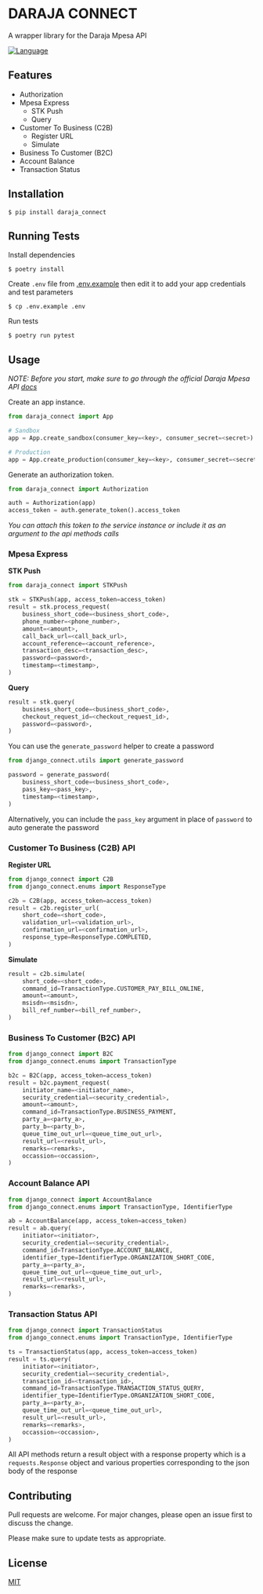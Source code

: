 # DARAJA CONNECT

A wrapper library for the Daraja Mpesa API

[![Language](https://img.shields.io/badge/language-python-green.svg)](https://python.org)

## Features

- Authorization
- Mpesa Express
  - STK Push
  - Query
- Customer To Business (C2B)
    - Register URL
    - Simulate
- Business To Customer (B2C)
- Account Balance
- Transaction Status

## Installation

    $ pip install daraja_connect

## Running Tests

Install dependencies

    $ poetry install

Create `.env` file from [.env.example](https://github.com/enwawerueli/daraja-connect/blob/main/.env.example) then edit it to add your app credentials and test parameters

    $ cp .env.example .env

 Run tests

    $ poetry run pytest

## Usage

*NOTE: Before you start, make sure to go through the official Daraja Mpesa API [docs](https://developer.safaricom.co.ke/Documentation)* 

Create an app instance. 

```python
from daraja_connect import App

# Sandbox
app = App.create_sandbox(consumer_key=<key>, consumer_secret=<secret>)

# Production
app = App.create_production(consumer_key=<key>, consumer_secret=<secret>)
```

Generate an authorization token.

```python
from daraja_connect import Authorization

auth = Authorization(app)
access_token = auth.generate_token().access_token
```
*You can attach this token to the service instance or include it as an argument to the api methods calls*

### Mpesa Express

**STK Push**
```python
from daraja_connect import STKPush

stk = STKPush(app, access_token=access_token)
result = stk.process_request(
    business_short_code=<business_short_code>,
    phone_number=<phone_number>,
    amount=<amount>,
    call_back_url=<call_back_url>,
    account_reference=<account_reference>,
    transaction_desc=<transaction_desc>,
    password=<password>,
    timestamp=<timestamp>,
)
```

**Query**
```python
result = stk.query(
    business_short_code=<business_short_code>,
    checkout_request_id=<checkout_request_id>,
    password=<password>,
)
```
You can use the `generate_password` helper to create a password

```python
from django_connect.utils import generate_password

password = generate_password(
    business_short_code=<business_short_code>,
    pass_key=<pass_key>,
    timestamp=<timestamp>,
)
```
Alternatively, you can include the `pass_key` argument in place of `password` to auto generate the password

### Customer To Business (C2B) API

**Register URL**
```python
from django_connect import C2B
from django_connect.enums import ResponseType

c2b = C2B(app, access_token=access_token)
result = c2b.register_url(
    short_code=<short_code>,
    validation_url=<validation_url>,
    confirmation_url=<confirmation_url>,
    response_type=ResponseType.COMPLETED,
)
```

**Simulate**
```python
result = c2b.simulate(
    short_code=<short_code>,
    command_id=TransactionType.CUSTOMER_PAY_BILL_ONLINE,
    amount=<amount>,
    msisdn=<msisdn>,
    bill_ref_number=<bill_ref_number>,
)
```

### Business To Customer (B2C) API

```python
from django_connect import B2C
from django_connect.enums import TransactionType

b2c = B2C(app, access_token=access_token)
result = b2c.payment_request(
    initiator_name=<initiator_name>,
    security_credential=<security_credential>,
    amount=<amount>,
    command_id=TransactionType.BUSINESS_PAYMENT,
    party_a=<party_a>,
    party_b=<party_b>,
    queue_time_out_url=<queue_time_out_url>,
    result_url=<result_url>,
    remarks=<remarks>,
    occassion=<occassion>,
)
```

### Account Balance API

```python
from django_connect import AccountBalance
from django_connect.enums import TransactionType, IdentifierType

ab = AccountBalance(app, access_token=access_token)
result = ab.query(
    initiator=<initiator>,
    security_credential=<security_credential>,
    command_id=TransactionType.ACCOUNT_BALANCE,
    identifier_type=IdentifierType.ORGANIZATION_SHORT_CODE,
    party_a=<party_a>,
    queue_time_out_url=<queue_time_out_url>,
    result_url=<result_url>,
    remarks=<remarks>,
)
```

### Transaction Status API

```python
from django_connect import TransactionStatus
from django_connect.enums import TransactionType, IdentifierType

ts = TransactionStatus(app, access_token=access_token)
result = ts.query(
    initiator=<initiator>,
    security_credential=<security_credential>,
    transaction_id=<transaction_id>,
    command_id=TransactionType.TRANSACTION_STATUS_QUERY,
    identifier_type=IdentifierType.ORGANIZATION_SHORT_CODE,
    party_a=<party_a>,
    queue_time_out_url=<queue_time_out_url>,
    result_url=<result_url>,
    remarks=<remarks>,
    occassion=<occassion>,
)
```

All API methods return a result object with a response property which is a `requests.Response` object and various properties corresponding to the json body of the response

## Contributing

Pull requests are welcome. For major changes, please open an issue first to discuss the change.

Please make sure to update tests as appropriate.

## License

[MIT](https://github.com/enwawerueli/daraja-connect/blob/main/LICENSE)
